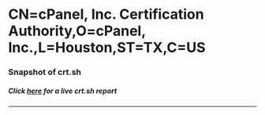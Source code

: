 # CN=cPanel\, Inc. Certification Authority,O=cPanel\, Inc.,L=Houston,ST=TX,C=US
### Snapshot of crt.sh
##### Click [here](https://crt.sh/?q=Serial_FA0C43AD50CAD53D88C3F04AF77B65C6) for a live crt.sh report

---

